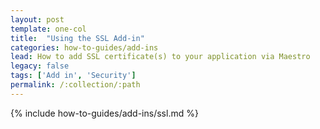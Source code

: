 ```yaml
---
layout: post
template: one-col
title:  "Using the SSL Add-in"
categories: how-to-guides/add-ins
lead: How to add SSL certificate(s) to your application via Maestro
legacy: false
tags: ['Add in', 'Security']
permalink: /:collection/:path
---
```


{% include how-to-guides/add-ins/ssl.md %}